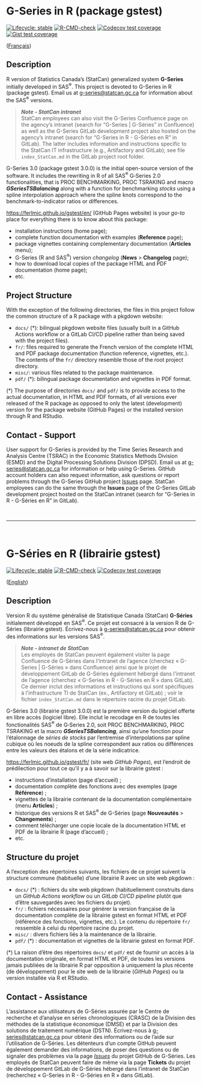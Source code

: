
<!-- README.md is generated from README.Rmd. Please edit that file -->

# G-Series in R (package gstest)

<!-- badges: start -->
<!-- [![CRAN Status](https://www.r-pkg.org/badges/version/gstest)](https://cran.r-project.org/package=gstest) -->

[![Lifecycle:
stable](man/figures/lifecycle-stable.svg)](https://lifecycle.r-lib.org/articles/stages.html)
[![R-CMD-check](https://github.com/ferlmic/gstest/actions/workflows/R-CMD-check.yaml/badge.svg?branch=main)](https://github.com/ferlmic/gstest/actions/workflows/R-CMD-check.yaml?query=branch%3Amain)
[![Codecov test
coverage](https://codecov.io/gh/ferlmic/gstest/branch/main/graph/badge.svg)](https://app.codecov.io/gh/ferlmic/gstest?branch=main)
[![Gist test
coverage](https://img.shields.io/endpoint?url=https://gist.githubusercontent.com/ferlmic/d1c44251dc166a6148015f7414a0ed1a/raw/gstest_coverage.json)](https://github.com/ferlmic/gstest/actions/workflows/test-coverage.yaml?query=branch%3Amain)
<!-- badges: end -->

([Français](#g-s%C3%A9ries-en-r-librairie-gstest))

## Description

R version of Statistics Canada’s (StatCan) generalized system
**G-Series** initially developed in SAS<sup>®</sup>. This project is
devoted to G-Series in R (package gstest). Email us at
<g-series@statcan.gc.ca> for information about the SAS<sup>®</sup>
versions.

> ***Note - StatCan intranet***  
> StatCan employees can also visit the G-Series Confluence page on the
> agency’s intranet (search for “G-Series \| G-Séries” in Confluence) as
> well as the G-Series GitLab development project also hosted on the
> agency’s intranet (search for “G-Series in R - G-Séries en R” in
> GitLab). The latter includes information and instructions specific to
> the StatCan IT infrastructure (e.g., Artifactory and GitLab); see file
> `index_StatCan.md` in the GitLab project root folder.

G-Series 3.0 (package gstest 3.0.0) is the initial open-source version
of the software. It includes the rewriting in R of all SAS<sup>®</sup>
G‑Series 2.0 functionalities, that is PROC BENCHMARKING, PROC TSRAKING
and macro ***GSeriesTSBalancing*** along with a function for
benchmarking *stocks* using a spline interpolation approach where the
spline knots correspond to the benchmark-to-indicator ratios or
differences.

<https://ferlmic.github.io/gstest/en/> (GitHub Pages website) is your
*go-to* place for everything there is to know about this package:

- installation instructions (home page);
- complete function documentation with examples (**Reference** page);
- package vignettes containing complementary documentation (**Articles**
  menu);
- G-Series (R and SAS<sup>®</sup>) version *changelog* (**News** \>
  **Changelog** page);
- how to download local copies of the package HTML and PDF documentation
  (home page);
- etc.

## Project Structure

With the exception of the following directories, the files in this
project follow the common structure of a R package with a pkgdown
website:

- `docs/` (\*): bilingual pkgdown website files (usually built in a
  GitHub Actions workflow or a GitLab CI/CD pipeline rather than being
  saved with the project files).
- `fr/`: files required to generate the French version of the complete
  HTML and PDF package documentation (function reference, vignettes,
  etc.). The contents of the `fr/` directory resemble those of the root
  project directory.
- `misc/`: various files related to the package maintenance.
- `pdf/` (\*): bilingual package documentation and vignettes in PDF
  format.

(\*) The purpose of directories `docs/` and `pdf/` is to provide access
to the actual documentation, in HTML and PDF formats, of all versions
ever released of the R package as opposed to only the latest
(development) version for the package website (GitHub Pages) or the
installed version through R and RStudio.

## Contact - Support

User support for G-Series is provided by the Time Series Research and
Analysis Centre (TSRAC) in the Economic Statistics Methods Division
(ESMD) and the Digital Processing Solutions Division (DPSD). Email us at
<g-series@statcan.gc.ca> for information or help using G-Series. GitHub
account holders can also request information, ask questions or report
problems through the G-Series GitHub project
[Issues](https://github.com/ferlmic/gstest/issues) page. StatCan
employees can do the same through the **Issues** page of the G-Series
GitLab development project hosted on the StatCan intranet (search for
“G-Series in R - G-Séries en R” in GitLab).

<br>

------------------------------------------------------------------------

<br>

# G-Séries en R (librairie gstest)

<!-- badges: start -->
<!-- [![CRAN Status](https://www.r-pkg.org/badges/version/gstest)](https://cran.r-project.org/package=gstest) -->

[![Lifecycle:
stable](man/figures/lifecycle-stable.svg)](https://lifecycle.r-lib.org/articles/stages.html)
[![R-CMD-check](https://github.com/ferlmic/gstest/actions/workflows/R-CMD-check.yaml/badge.svg?branch=main)](https://github.com/ferlmic/gstest/actions/workflows/R-CMD-check.yaml?query=branch%3Amain)
[![Codecov test
coverage](https://codecov.io/gh/ferlmic/gstest/branch/main/graph/badge.svg)](https://app.codecov.io/gh/ferlmic/gstest?branch=main)

<!-- badges: end -->

([English](#g-series-in-r-package-gstest))

## Description

Version R du système généralisé de Statistique Canada (StatCan)
**G-Séries** initialement développé en SAS<sup>®</sup>. Ce projet est
consacré à la version R de G-Séries (librairie gstest). Écrivez-nous à
<g-series@statcan.gc.ca> pour obtenir des informations sur les versions
SAS<sup>®</sup>.

> ***Note - intranet de StatCan***  
> Les employés de StatCan peuvent également visiter la page Confluence
> de G-Séries dans l’intranet de l’agence (cherchez « G-Series \|
> G-Séries » dans Confluence) ainsi que le projet de développement
> GitLab de G-Séries également hébergé dans l’intranet de l’agence
> (cherchez « G-Series in R - G-Séries en R » dans GitLab). Ce dernier
> inclut des informations et instructions qui sont spécifiques à
> l’infrastructure TI de StatCan (ex., Artifactory et GitLab) ; voir le
> fichier `index_StatCan.md` dans le répertoire racine du projet GitLab.

G-Séries 3.0 (librairie gstest 3.0.0) est la première version du
logiciel offerte en libre accès (logiciel libre). Elle inclut le
recodage en R de toutes les fonctionalités SAS<sup>®</sup> de G‑Series
2.0, soit PROC BENCHMARKING, PROC TSRAKING et la macro
***GSeriesTSBalancing***, ainsi qu’une fonction pour l’étalonnage de
*séries de stocks* par l’entremise d’interpolations par spline cubique
où les noeuds de la spline correspondent aux ratios ou différences entre
les valeurs des étalons et de la série indicatrice.

<https://ferlmic.github.io/gstest/fr/> (site web *GitHub Pages*), est
l’endroit de prédilection pour tout ce qu’il y a à savoir sur la
librairie gstest :

- instructions d’installation (page d’accueil) ;
- documentation complète des fonctions avec des exemples (page
  **Référence**) ;
- vignettes de la librairie contenant de la documentation complémentaire
  (menu **Articles**) ;
- historique des versions R et SAS<sup>®</sup> de G-Séries (page
  **Nouveautés** \> **Changements**) ;
- comment télécharger une copie locale de la documentation HTML et PDF
  de la librairie R (page d’accueil) ;
- etc.

## Structure du projet

A l’exception des répertoires suivants, les fichiers de ce projet
suivent la structure commune (habituelle) d’une librairie R avec un site
web pkgdown :

- `docs/` (\*) : fichiers du site web pkgdown (habituellement construits
  dans un *GitHub Actions workflow* ou un *GitLab CI/CD pipeline* plutôt
  que d’être sauvegardés avec les fichiers du projet).
- `fr/` : fichiers nécessaires pour générer la version française de la
  documentation complète de la librairie gstest en format HTML et PDF
  (référence des fonctions, vignettes, etc.). Le contenu du répertoire
  `fr/` ressemble à celui du répertoire racine du projet.
- `misc/` : divers fichiers liés à la maintenance de la librairie.
- `pdf/` (\*) : documentation et vignettes de la librairie gstest en
  format PDF.

(\*) La raison d’être des répertoires `docs/` et `pdf/` est de fournir
un accès à la documentation originale, en format HTML et PDF, de toutes
les versions jamais publiées de la librairie R par opposition à
uniquement la plus récente (de développement) pour le site web de la
librairie (*GitHub Pages*) ou la version installée via R et RStudio.

## Contact - Assistance

L’assistance aux utilisateurs de G-Séries assurée par le Centre de
recherche et d’analyse en séries chronologiques (CRASC) de la Division
des méthodes de la statistique économique (DMSE) et par la Division des
solutions de traitement numérique (DSTN). Écrivez-nous à
<g-series@statcan.gc.ca> pour obtenir des informations ou de l’aide sur
l’utilisation de G-Séries. Les détenteurs d’un compte GitHub peuvent
également demander des informations, de poser des questions ou de
signaler des problèmes via la page
[*Issues*](https://github.com/ferlmic/gstest/issues) du projet GitHub de
G-Séries. Les employés de StatCan peuvent faire de même via la page
**Tickets** du projet de développement GitLab de G-Séries hébergé dans
l’intranet de StatCan (recherchez « G-Series in R - G-Séries en R » dans
GitLab).
